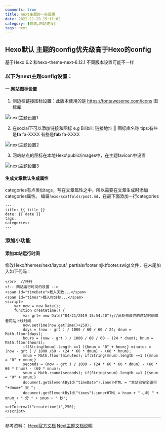 ```yaml
---
comments: true
title: next主题的一些设置
date: 2022-11-20 15:11:02
category: [前端,网站建设]
tags: next
---
```

## Hexo默认 主题的config优先级高于Hexo的config
基于Hexo 6.2 和hexo-theme-next-8.12.1 不同版本设置可能不一样
<!-- more --> 
### 以下为next主题config设置：
#### 一.网站图标设置
1. 侧边栏链接图标设置：此版本使用的是 https://fontawesome.com/icons 图标库

![next主题设置1](https://cdn.jsdelivr.net/gh/hiyoung3937/img_hiyoung@master/bolg/next主题设置1.3kzrx9umrz60.jpg)

2. 在social下可以添加链接和图标   e.g Bilibili: 链接地址 || 图标库名称 
tips:有些是**fa** fa-XXXX 有些是**fab** fa-XXXX 

![next主题设置2](https://cdn.jsdelivr.net/gh/hiyoung3937/img_hiyoung@master/bolg/next主题设置2.541nq9bzafs0.jpg)

3. 网站站点的图标在本地Hexo\public\images中，在主题favicon中设置				

![next主题设置3](https://cdn.jsdelivr.net/gh/hiyoung3937/img_hiyoung@master/bolg/next主题设置3.63l02jbegvc0.jpg)

#### 生成文章默认生成属性

categories有点类似tags，写在文章属性之中，所以需要在文章生成时添加categories属性。
编辑```hexo/scaffolds/post.md```，在最下面添加一行categories
```
---
title: {{ title }}
date: {{ date }}
tags:
categories:
---
```

### 添加小功能

#### 添加本站运行时间
修改Hexo/themes/next/layout/_partials/footer.njk(footer.swig)文件，在末尾加入如下代码：
```
</br>  //换行
<!-- 网站运行时间的设置 -->
<span id="timeDate">载入天数...</span>
<span id="times">载入时分秒...</span>
<script>
    var now = new Date();
    function createtime() {
        var grt= new Date("04/21/2019 15:54:40");//此处修改你的建站时间或者网站上线时间
        now.setTime(now.getTime()+250);
        days = (now - grt ) / 1000 / 60 / 60 / 24; dnum = Math.floor(days);
        hours = (now - grt ) / 1000 / 60 / 60 - (24 * dnum); hnum = Math.floor(hours);
        if(String(hnum).length ==1 ){hnum = "0" + hnum;} minutes = (now - grt ) / 1000 /60 - (24 * 60 * dnum) - (60 * hnum);
        mnum = Math.floor(minutes); if(String(mnum).length ==1 ){mnum = "0" + mnum;}
        seconds = (now - grt ) / 1000 - (24 * 60 * 60 * dnum) - (60 * 60 * hnum) - (60 * mnum);
        snum = Math.round(seconds); if(String(snum).length ==1 ){snum = "0" + snum;}
        document.getElementById("timeDate").innerHTML = "本站已安全运行 "+dnum+" 天 ";
        document.getElementById("times").innerHTML = hnum + " 小时 " + mnum + " 分 " + snum + " 秒";
    }
setInterval("createtime()",250);
</script>
```
______________________________
参考资料：
[Hexo官方文档](https://hexo.io/zh-cn/docs/)
[Next主题文档说明](https://theme-next.iissnan.com/theme-settings.html#syntax-highlight-scheme)
